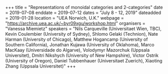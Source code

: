 +++
title = "Representations of monoidal categories and 2-categories"
date = 2019-07-08
enddate = 2019-07-12
dates = "July 8 - 12, 2019"
dateadded = 2019-01-28
location = "UEA Norwich, U.K."
webpage = "https://archive.uea.ac.uk/~byr09xgu/workshop.html"
organisers = "Vanessa Miemietz"
speakers = "Nils Carqueville (Universitaet Wien, TBC), Kevin Coulembier (University of Sydney), Shlomo Gelaki (Technion), Nate Harman (University of Chicago), Matthew Hogancamp (University of Southern California), Jonathan Kujawa (University of Oklahoma), Marco MacKaay (Universidade do Algarve), Volodymyr Mazorchuk (Uppsala Universitet), Dmitri Nikshych (University of New Hampshire), Victor Ostrik (University of Oregon), Daniel Tubbenhauer (Universitaet Zuerich), Xiaoting Zhang (Uppsala Universitet)"
+++
